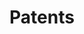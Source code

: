 ---
title: Patents
order: 10
img:
publications:
  - date: 2017-04-20
    img: 
    title: "Vision-based system for navigating a robot through an indoor space"
    authors: Robert Peters, Chanh Vy Tran, <b>Trevor Louis Ablett</b>, Lucas James Lepore, Matthew James Sergenese
    venue: "US Patent App. 14/886,698, 2017"
    doi: https://patents.google.com/patent/US20170108874A1/en
    links:
---